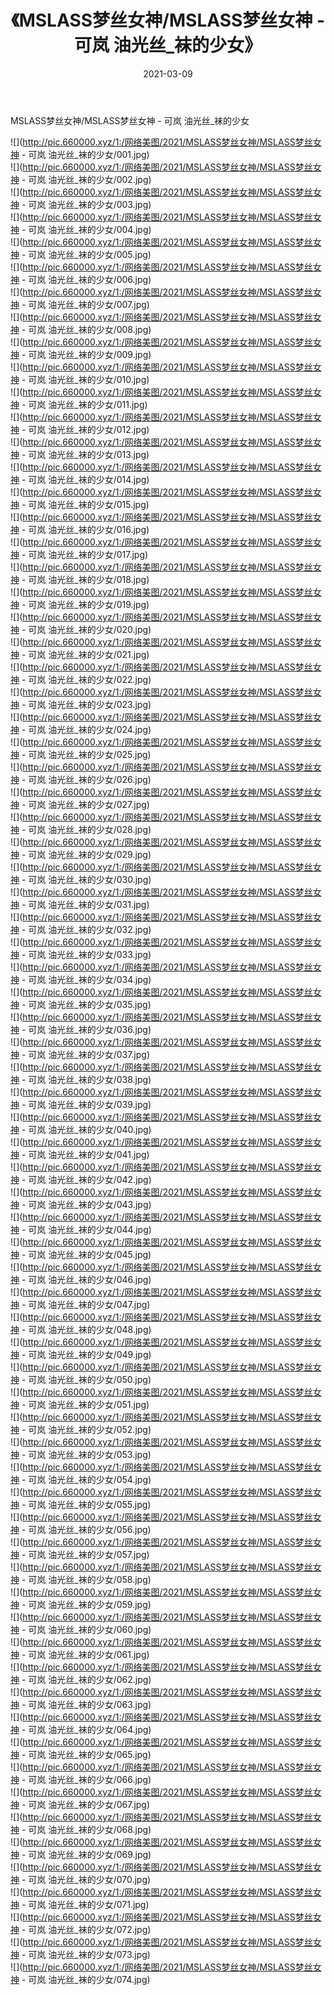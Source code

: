 ﻿---
layout: post
title:  《MSLASS梦丝女神/MSLASS梦丝女神 - 可岚 油光丝_袜的少女》
date:   2021-03-09
img: http://pic.660000.xyz/1:/网络美图/2021/MSLASS梦丝女神/MSLASS梦丝女神 - 可岚 油光丝_袜的少女/000.jpg
categories: [美女, 清纯, 唯美]
---

MSLASS梦丝女神/MSLASS梦丝女神 - 可岚 油光丝_袜的少女

 ![](http://pic.660000.xyz/1:/网络美图/2021/MSLASS梦丝女神/MSLASS梦丝女神 - 可岚 油光丝_袜的少女/001.jpg) <br>![](http://pic.660000.xyz/1:/网络美图/2021/MSLASS梦丝女神/MSLASS梦丝女神 - 可岚 油光丝_袜的少女/002.jpg) <br>![](http://pic.660000.xyz/1:/网络美图/2021/MSLASS梦丝女神/MSLASS梦丝女神 - 可岚 油光丝_袜的少女/003.jpg) <br>![](http://pic.660000.xyz/1:/网络美图/2021/MSLASS梦丝女神/MSLASS梦丝女神 - 可岚 油光丝_袜的少女/004.jpg) <br>![](http://pic.660000.xyz/1:/网络美图/2021/MSLASS梦丝女神/MSLASS梦丝女神 - 可岚 油光丝_袜的少女/005.jpg) <br>![](http://pic.660000.xyz/1:/网络美图/2021/MSLASS梦丝女神/MSLASS梦丝女神 - 可岚 油光丝_袜的少女/006.jpg) <br>![](http://pic.660000.xyz/1:/网络美图/2021/MSLASS梦丝女神/MSLASS梦丝女神 - 可岚 油光丝_袜的少女/007.jpg) <br>![](http://pic.660000.xyz/1:/网络美图/2021/MSLASS梦丝女神/MSLASS梦丝女神 - 可岚 油光丝_袜的少女/008.jpg) <br>![](http://pic.660000.xyz/1:/网络美图/2021/MSLASS梦丝女神/MSLASS梦丝女神 - 可岚 油光丝_袜的少女/009.jpg) <br>![](http://pic.660000.xyz/1:/网络美图/2021/MSLASS梦丝女神/MSLASS梦丝女神 - 可岚 油光丝_袜的少女/010.jpg) <br>![](http://pic.660000.xyz/1:/网络美图/2021/MSLASS梦丝女神/MSLASS梦丝女神 - 可岚 油光丝_袜的少女/011.jpg) <br>![](http://pic.660000.xyz/1:/网络美图/2021/MSLASS梦丝女神/MSLASS梦丝女神 - 可岚 油光丝_袜的少女/012.jpg) <br>![](http://pic.660000.xyz/1:/网络美图/2021/MSLASS梦丝女神/MSLASS梦丝女神 - 可岚 油光丝_袜的少女/013.jpg) <br>![](http://pic.660000.xyz/1:/网络美图/2021/MSLASS梦丝女神/MSLASS梦丝女神 - 可岚 油光丝_袜的少女/014.jpg) <br>![](http://pic.660000.xyz/1:/网络美图/2021/MSLASS梦丝女神/MSLASS梦丝女神 - 可岚 油光丝_袜的少女/015.jpg) <br>![](http://pic.660000.xyz/1:/网络美图/2021/MSLASS梦丝女神/MSLASS梦丝女神 - 可岚 油光丝_袜的少女/016.jpg) <br>![](http://pic.660000.xyz/1:/网络美图/2021/MSLASS梦丝女神/MSLASS梦丝女神 - 可岚 油光丝_袜的少女/017.jpg) <br>![](http://pic.660000.xyz/1:/网络美图/2021/MSLASS梦丝女神/MSLASS梦丝女神 - 可岚 油光丝_袜的少女/018.jpg) <br>![](http://pic.660000.xyz/1:/网络美图/2021/MSLASS梦丝女神/MSLASS梦丝女神 - 可岚 油光丝_袜的少女/019.jpg) <br>![](http://pic.660000.xyz/1:/网络美图/2021/MSLASS梦丝女神/MSLASS梦丝女神 - 可岚 油光丝_袜的少女/020.jpg) <br>![](http://pic.660000.xyz/1:/网络美图/2021/MSLASS梦丝女神/MSLASS梦丝女神 - 可岚 油光丝_袜的少女/021.jpg) <br>![](http://pic.660000.xyz/1:/网络美图/2021/MSLASS梦丝女神/MSLASS梦丝女神 - 可岚 油光丝_袜的少女/022.jpg) <br>![](http://pic.660000.xyz/1:/网络美图/2021/MSLASS梦丝女神/MSLASS梦丝女神 - 可岚 油光丝_袜的少女/023.jpg) <br>![](http://pic.660000.xyz/1:/网络美图/2021/MSLASS梦丝女神/MSLASS梦丝女神 - 可岚 油光丝_袜的少女/024.jpg) <br>![](http://pic.660000.xyz/1:/网络美图/2021/MSLASS梦丝女神/MSLASS梦丝女神 - 可岚 油光丝_袜的少女/025.jpg) <br>![](http://pic.660000.xyz/1:/网络美图/2021/MSLASS梦丝女神/MSLASS梦丝女神 - 可岚 油光丝_袜的少女/026.jpg) <br>![](http://pic.660000.xyz/1:/网络美图/2021/MSLASS梦丝女神/MSLASS梦丝女神 - 可岚 油光丝_袜的少女/027.jpg) <br>![](http://pic.660000.xyz/1:/网络美图/2021/MSLASS梦丝女神/MSLASS梦丝女神 - 可岚 油光丝_袜的少女/028.jpg) <br>![](http://pic.660000.xyz/1:/网络美图/2021/MSLASS梦丝女神/MSLASS梦丝女神 - 可岚 油光丝_袜的少女/029.jpg) <br>![](http://pic.660000.xyz/1:/网络美图/2021/MSLASS梦丝女神/MSLASS梦丝女神 - 可岚 油光丝_袜的少女/030.jpg) <br>![](http://pic.660000.xyz/1:/网络美图/2021/MSLASS梦丝女神/MSLASS梦丝女神 - 可岚 油光丝_袜的少女/031.jpg) <br>![](http://pic.660000.xyz/1:/网络美图/2021/MSLASS梦丝女神/MSLASS梦丝女神 - 可岚 油光丝_袜的少女/032.jpg) <br>![](http://pic.660000.xyz/1:/网络美图/2021/MSLASS梦丝女神/MSLASS梦丝女神 - 可岚 油光丝_袜的少女/033.jpg) <br>![](http://pic.660000.xyz/1:/网络美图/2021/MSLASS梦丝女神/MSLASS梦丝女神 - 可岚 油光丝_袜的少女/034.jpg) <br>![](http://pic.660000.xyz/1:/网络美图/2021/MSLASS梦丝女神/MSLASS梦丝女神 - 可岚 油光丝_袜的少女/035.jpg) <br>![](http://pic.660000.xyz/1:/网络美图/2021/MSLASS梦丝女神/MSLASS梦丝女神 - 可岚 油光丝_袜的少女/036.jpg) <br>![](http://pic.660000.xyz/1:/网络美图/2021/MSLASS梦丝女神/MSLASS梦丝女神 - 可岚 油光丝_袜的少女/037.jpg) <br>![](http://pic.660000.xyz/1:/网络美图/2021/MSLASS梦丝女神/MSLASS梦丝女神 - 可岚 油光丝_袜的少女/038.jpg) <br>![](http://pic.660000.xyz/1:/网络美图/2021/MSLASS梦丝女神/MSLASS梦丝女神 - 可岚 油光丝_袜的少女/039.jpg) <br>![](http://pic.660000.xyz/1:/网络美图/2021/MSLASS梦丝女神/MSLASS梦丝女神 - 可岚 油光丝_袜的少女/040.jpg) <br>![](http://pic.660000.xyz/1:/网络美图/2021/MSLASS梦丝女神/MSLASS梦丝女神 - 可岚 油光丝_袜的少女/041.jpg) <br>![](http://pic.660000.xyz/1:/网络美图/2021/MSLASS梦丝女神/MSLASS梦丝女神 - 可岚 油光丝_袜的少女/042.jpg) <br>![](http://pic.660000.xyz/1:/网络美图/2021/MSLASS梦丝女神/MSLASS梦丝女神 - 可岚 油光丝_袜的少女/043.jpg) <br>![](http://pic.660000.xyz/1:/网络美图/2021/MSLASS梦丝女神/MSLASS梦丝女神 - 可岚 油光丝_袜的少女/044.jpg) <br>![](http://pic.660000.xyz/1:/网络美图/2021/MSLASS梦丝女神/MSLASS梦丝女神 - 可岚 油光丝_袜的少女/045.jpg) <br>![](http://pic.660000.xyz/1:/网络美图/2021/MSLASS梦丝女神/MSLASS梦丝女神 - 可岚 油光丝_袜的少女/046.jpg) <br>![](http://pic.660000.xyz/1:/网络美图/2021/MSLASS梦丝女神/MSLASS梦丝女神 - 可岚 油光丝_袜的少女/047.jpg) <br>![](http://pic.660000.xyz/1:/网络美图/2021/MSLASS梦丝女神/MSLASS梦丝女神 - 可岚 油光丝_袜的少女/048.jpg) <br>![](http://pic.660000.xyz/1:/网络美图/2021/MSLASS梦丝女神/MSLASS梦丝女神 - 可岚 油光丝_袜的少女/049.jpg) <br>![](http://pic.660000.xyz/1:/网络美图/2021/MSLASS梦丝女神/MSLASS梦丝女神 - 可岚 油光丝_袜的少女/050.jpg) <br>![](http://pic.660000.xyz/1:/网络美图/2021/MSLASS梦丝女神/MSLASS梦丝女神 - 可岚 油光丝_袜的少女/051.jpg) <br>![](http://pic.660000.xyz/1:/网络美图/2021/MSLASS梦丝女神/MSLASS梦丝女神 - 可岚 油光丝_袜的少女/052.jpg) <br>![](http://pic.660000.xyz/1:/网络美图/2021/MSLASS梦丝女神/MSLASS梦丝女神 - 可岚 油光丝_袜的少女/053.jpg) <br>![](http://pic.660000.xyz/1:/网络美图/2021/MSLASS梦丝女神/MSLASS梦丝女神 - 可岚 油光丝_袜的少女/054.jpg) <br>![](http://pic.660000.xyz/1:/网络美图/2021/MSLASS梦丝女神/MSLASS梦丝女神 - 可岚 油光丝_袜的少女/055.jpg) <br>![](http://pic.660000.xyz/1:/网络美图/2021/MSLASS梦丝女神/MSLASS梦丝女神 - 可岚 油光丝_袜的少女/056.jpg) <br>![](http://pic.660000.xyz/1:/网络美图/2021/MSLASS梦丝女神/MSLASS梦丝女神 - 可岚 油光丝_袜的少女/057.jpg) <br>![](http://pic.660000.xyz/1:/网络美图/2021/MSLASS梦丝女神/MSLASS梦丝女神 - 可岚 油光丝_袜的少女/058.jpg) <br>![](http://pic.660000.xyz/1:/网络美图/2021/MSLASS梦丝女神/MSLASS梦丝女神 - 可岚 油光丝_袜的少女/059.jpg) <br>![](http://pic.660000.xyz/1:/网络美图/2021/MSLASS梦丝女神/MSLASS梦丝女神 - 可岚 油光丝_袜的少女/060.jpg) <br>![](http://pic.660000.xyz/1:/网络美图/2021/MSLASS梦丝女神/MSLASS梦丝女神 - 可岚 油光丝_袜的少女/061.jpg) <br>![](http://pic.660000.xyz/1:/网络美图/2021/MSLASS梦丝女神/MSLASS梦丝女神 - 可岚 油光丝_袜的少女/062.jpg) <br>![](http://pic.660000.xyz/1:/网络美图/2021/MSLASS梦丝女神/MSLASS梦丝女神 - 可岚 油光丝_袜的少女/063.jpg) <br>![](http://pic.660000.xyz/1:/网络美图/2021/MSLASS梦丝女神/MSLASS梦丝女神 - 可岚 油光丝_袜的少女/064.jpg) <br>![](http://pic.660000.xyz/1:/网络美图/2021/MSLASS梦丝女神/MSLASS梦丝女神 - 可岚 油光丝_袜的少女/065.jpg) <br>![](http://pic.660000.xyz/1:/网络美图/2021/MSLASS梦丝女神/MSLASS梦丝女神 - 可岚 油光丝_袜的少女/066.jpg) <br>![](http://pic.660000.xyz/1:/网络美图/2021/MSLASS梦丝女神/MSLASS梦丝女神 - 可岚 油光丝_袜的少女/067.jpg) <br>![](http://pic.660000.xyz/1:/网络美图/2021/MSLASS梦丝女神/MSLASS梦丝女神 - 可岚 油光丝_袜的少女/068.jpg) <br>![](http://pic.660000.xyz/1:/网络美图/2021/MSLASS梦丝女神/MSLASS梦丝女神 - 可岚 油光丝_袜的少女/069.jpg) <br>![](http://pic.660000.xyz/1:/网络美图/2021/MSLASS梦丝女神/MSLASS梦丝女神 - 可岚 油光丝_袜的少女/070.jpg) <br>![](http://pic.660000.xyz/1:/网络美图/2021/MSLASS梦丝女神/MSLASS梦丝女神 - 可岚 油光丝_袜的少女/071.jpg) <br>![](http://pic.660000.xyz/1:/网络美图/2021/MSLASS梦丝女神/MSLASS梦丝女神 - 可岚 油光丝_袜的少女/072.jpg) <br>![](http://pic.660000.xyz/1:/网络美图/2021/MSLASS梦丝女神/MSLASS梦丝女神 - 可岚 油光丝_袜的少女/073.jpg) <br>![](http://pic.660000.xyz/1:/网络美图/2021/MSLASS梦丝女神/MSLASS梦丝女神 - 可岚 油光丝_袜的少女/074.jpg) <br>